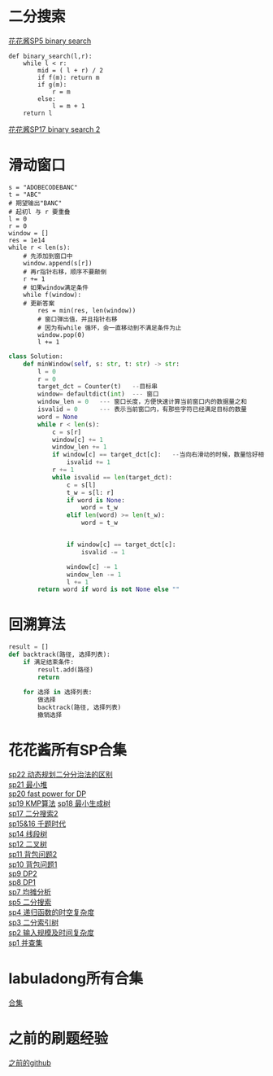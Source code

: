 # 二分搜索
[花花酱SP5 binary search](https://www.bilibili.com/video/BV1yW411Z7um?spm_id_from=333.337.search-card.all.click&vd_source=28dd3cd8ba39d3373da749f3de2cbd23)

```
def binary_search(l,r):
    while l < r:
        mid = ( l + r) / 2
        if f(m): return m
        if g(m):
            r = m
        else:
            l = m + 1
    return l
```



[花花酱SP17 binary search 2](https://www.bilibili.com/video/BV1ub411V7gs/?spm_id_from=333.788.recommend_more_video.-1&vd_source=28dd3cd8ba39d3373da749f3de2cbd23)


# 滑动窗口
```
s = "ADOBECODEBANC"
t = "ABC"
# 期望输出"BANC"
# 起初l 与 r 要重叠
l = 0
r = 0
window = []
res = 1e14
while r < len(s):
    # 先添加到窗口中
    window.append(s[r])
    # 再r指针右移，顺序不要颠倒
    r += 1
    # 如果window满足条件
    while f(window):
    # 更新答案
        res = min(res, len(window))
        # 窗口弹出值，并且指针右移
        # 因为有while 循环，会一直移动到不满足条件为止
        window.pop(0)
        l += 1

```
```python
class Solution:
    def minWindow(self, s: str, t: str) -> str:
        l = 0
        r = 0
        target_dct = Counter(t)   --目标串
        window= defaultdict(int)  --- 窗口
        window_len = 0   --- 窗口长度，方便快速计算当前窗口内的数据量之和
        isvalid = 0      --- 表示当前窗口内，有那些字符已经满足目标的数量
        word = None
        while r < len(s):
            c = s[r]
            window[c] += 1
            window_len += 1
            if window[c] == target_dct[c]:   --当向右滑动的时候，数量恰好相等时，应该表示有一个字符满足数量相等
                isvalid += 1
            r += 1
            while isvalid == len(target_dct):
                c = s[l]
                t_w = s[l: r]
                if word is None:
                    word = t_w
                elif len(word) >= len(t_w):
                    word = t_w


                if window[c] == target_dct[c]:
                    isvalid -= 1

                window[c] -= 1
                window_len -= 1
                l += 1
        return word if word is not None else ""

```

# 回溯算法

```python
result = []
def backtrack(路径, 选择列表):
    if 满足结束条件:
        result.add(路径)
        return
    
    for 选择 in 选择列表:
        做选择
        backtrack(路径, 选择列表)
        撤销选择
```








# 花花酱所有SP合集
[sp22 动态规划二分分治法的区别](https://www.bilibili.com/video/BV1BL4y1J7RD?spm_id_from=333.999.0.0)  
[sp21 最小堆](https://www.bilibili.com/video/BV1cy4y1q7P1?spm_id_from=333.999.0.0)  
[sp20 fast power for DP](https://www.bilibili.com/video/BV1Je411s7NM?spm_id_from=333.999.0.0)  
[sp19 KMP算法](https://www.bilibili.com/video/BV1PA411h7VY?spm_id_from=333.999.0.0)
[sp18 最小生成树](https://www.bilibili.com/video/BV1A7411Y7mT?spm_id_from=333.999.0.0)  
[sp17 二分搜索2](https://www.bilibili.com/video/BV1ub411V7gs?spm_id_from=333.337.search-card.all.click)  
[sp15&16 千题时代]()  
[sp14 线段树](https://www.bilibili.com/video/BV1bb411y78M?spm_id_from=333.999.0.0)  
[sp12 二叉树](https://www.bilibili.com/video/BV1Gt411e7zm?spm_id_from=333.999.0.0)  
[sp11 背包问题2](https://www.bilibili.com/video/BV1Dt411U7eM?spm_id_from=333.999.0.0)  
[sp10 背包问题1](https://www.bilibili.com/video/BV1ot411m7wv?spm_id_from=333.999.0.0)  
[sp9 DP2](https://www.bilibili.com/video/BV1hb411P7C2?spm_id_from=333.999.0.0)  
[sp8 DP1](https://www.bilibili.com/video/BV16b411N7o7?spm_id_from=333.999.0.0)  
[sp7 均摊分析](https://www.bilibili.com/video/BV1NW411C7v7?spm_id_from=333.999.0.0)  
[sp5 二分搜索](https://www.bilibili.com/video/BV1yW411Z7um?spm_id_from=333.999.0.0)  
[sp4 递归函数的时空复杂度](https://www.bilibili.com/video/BV1JW411d714?spm_id_from=333.999.0.0)  
[sp3 二分索引树](https://www.bilibili.com/video/BV1EW411d75F?spm_id_from=333.999.0.0)  
[sp2 输入规模及时间复杂度](https://www.bilibili.com/video/BV1jW411d7a2?spm_id_from=333.999.0.0)  
[sp1 并查集](https://www.bilibili.com/video/BV1jW411d7vi?spm_id_from=333.999.0.0)  

# labuladong所有合集
[合集](https://space.bilibili.com/14089380/channel/collectiondetail?sid=536106&ctype=0)  

# 之前的刷题经验
[之前的github](https://github.com/zhifaceshi/leecode_python)
